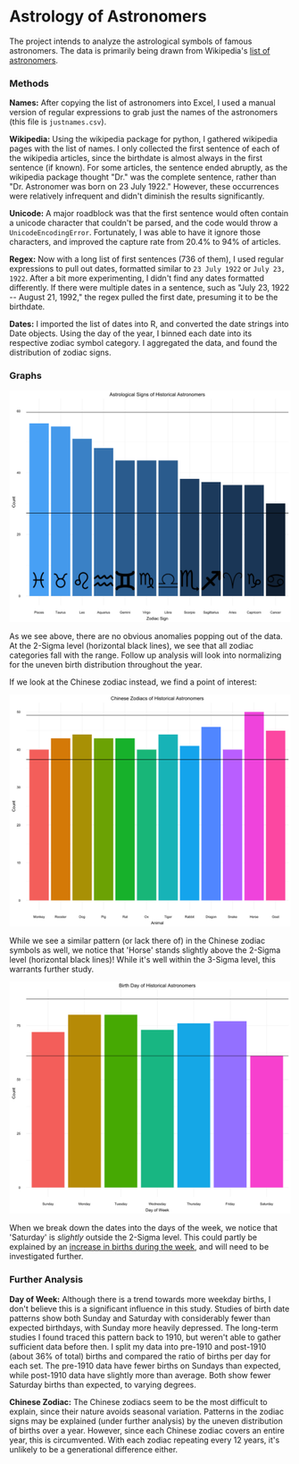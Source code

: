 # Astrology of Astronomers

The project intends to analyze the astrological symbols of famous astronomers. The data is primarily being drawn from Wikipedia's [list of astronomers](https://en.wikipedia.org/wiki/List_of_astronomers).

### Methods

**Names:** After copying the list of astronomers into Excel, I used a manual version of regular expressions to grab just the names of the astronomers (this file is `justnames.csv`).

**Wikipedia:** Using the wikipedia package for python, I gathered wikipedia pages with the list of names. I only collected the first sentence of each of the wikipedia articles, since the birthdate is almost always in the first sentence (if known). For some articles, the sentence ended abruptly, as the wikipedia package thought "Dr." was the complete sentence, rather than "Dr. Astronomer was born on 23 July 1922." However, these occurrences were relatively infrequent and didn't diminish the results significantly.

**Unicode:** A major roadblock was that the first sentence would often contain a unicode character that couldn't be parsed, and the code would throw a `UnicodeEncodingError`. Fortunately, I was able to have it ignore those characters, and improved the capture rate from 20.4% to 94% of articles.

**Regex:** Now with a long list of first sentences (736 of them), I used regular expressions to pull out dates, formatted similar to `23 July 1922` or `July 23, 1922`. After a bit more experimenting, I didn't find any dates formatted differently. If there were multiple dates in a sentence, such as "July 23, 1922 -- August 21, 1992," the regex pulled the first date, presuming it to be the birthdate.

**Dates:** I imported the list of dates into R, and converted the date strings into Date objects. Using the day of the year, I binned each date into its respective zodiac symbol category. I aggregated the data, and found the distribution of zodiac signs.

### Graphs

![Zodiac Distribution](Images/zodiacs.png)

As we see above, there are no obvious anomalies popping out of the data. At the 2-Sigma level (horizontal black lines), we see that all zodiac categories fall with the range. Follow up analysis will look into normalizing for the uneven birth distribution throughout the year.

If we look at the Chinese zodiac instead, we find a point of interest:

![Chinese Zodiac](Images/chinese_zodiac.png)

While we see a similar pattern (or lack there of) in the Chinese zodiac symbols as well, we notice that 'Horse' stands slightly above the 2-Sigma level (horizontal black lines)! While it's well within the 3-Sigma level, this warrants further study.

![Day of Week](Images/dayofweek.png)

When we break down the dates into the days of the week, we notice that 'Saturday' is *slightly* outside the 2-Sigma level. This could partly be explained by an [increase in births during the week][1], and will need to be investigated further.


### Further Analysis

**Day of Week:** Although there is a trend towards more weekday births, I don't believe this is a significant influence in this study. Studies of birth date patterns show both Sunday and Saturday with considerably fewer than expected birthdays, with Sunday more heavily depressed. The long-term studies I found traced this pattern back to 1910, but weren't able to gather sufficient data before then. I split my data into pre-1910 and post-1910 (about 36% of total) births and compared the ratio of births per day for each set. The pre-1910 data have fewer births on Sundays than expected, while post-1910 data have slightly more than average. Both show fewer Saturday births than expected, to varying degrees.

**Chinese Zodiac:** The Chinese zodiacs seem to be the most difficult to explain, since their nature avoids seasonal variation. Patterns in the zodiac signs may be explained (under further analysis) by the uneven distribution of births over a year. However, since each Chinese zodiac covers an entire year, this is circumvented. With each zodiac repeating every 12 years, it's unlikely to be a generational difference either.



[1]: https://www.sciencedirect.com/science/article/pii/S1526952304004490


<!-- bottom -->
